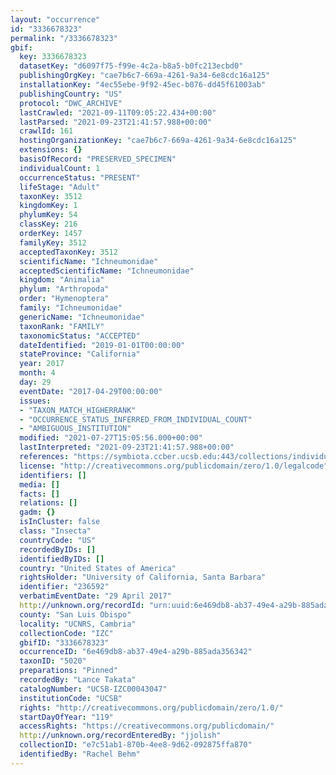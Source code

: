 ```yaml
---
layout: "occurrence"
id: "3336678323"
permalink: "/3336678323"
gbif:
  key: 3336678323
  datasetKey: "d6097f75-f99e-4c2a-b8a5-b0fc213ecbd0"
  publishingOrgKey: "cae7b6c7-669a-4261-9a34-6e8cdc16a125"
  installationKey: "4ec55ebe-9f92-45ec-b076-dd45f61003ab"
  publishingCountry: "US"
  protocol: "DWC_ARCHIVE"
  lastCrawled: "2021-09-11T09:05:22.434+00:00"
  lastParsed: "2021-09-23T21:41:57.988+00:00"
  crawlId: 161
  hostingOrganizationKey: "cae7b6c7-669a-4261-9a34-6e8cdc16a125"
  extensions: {}
  basisOfRecord: "PRESERVED_SPECIMEN"
  individualCount: 1
  occurrenceStatus: "PRESENT"
  lifeStage: "Adult"
  taxonKey: 3512
  kingdomKey: 1
  phylumKey: 54
  classKey: 216
  orderKey: 1457
  familyKey: 3512
  acceptedTaxonKey: 3512
  scientificName: "Ichneumonidae"
  acceptedScientificName: "Ichneumonidae"
  kingdom: "Animalia"
  phylum: "Arthropoda"
  order: "Hymenoptera"
  family: "Ichneumonidae"
  genericName: "Ichneumonidae"
  taxonRank: "FAMILY"
  taxonomicStatus: "ACCEPTED"
  dateIdentified: "2019-01-01T00:00:00"
  stateProvince: "California"
  year: 2017
  month: 4
  day: 29
  eventDate: "2017-04-29T00:00:00"
  issues:
  - "TAXON_MATCH_HIGHERRANK"
  - "OCCURRENCE_STATUS_INFERRED_FROM_INDIVIDUAL_COUNT"
  - "AMBIGUOUS_INSTITUTION"
  modified: "2021-07-27T15:05:56.000+00:00"
  lastInterpreted: "2021-09-23T21:41:57.988+00:00"
  references: "https://symbiota.ccber.ucsb.edu:443/collections/individual/index.php?occid=236592"
  license: "http://creativecommons.org/publicdomain/zero/1.0/legalcode"
  identifiers: []
  media: []
  facts: []
  relations: []
  gadm: {}
  isInCluster: false
  class: "Insecta"
  countryCode: "US"
  recordedByIDs: []
  identifiedByIDs: []
  country: "United States of America"
  rightsHolder: "University of California, Santa Barbara"
  identifier: "236592"
  verbatimEventDate: "29 April 2017"
  http://unknown.org/recordId: "urn:uuid:6e469db8-ab37-49e4-a29b-885ada356342"
  county: "San Luis Obispo"
  locality: "UCNRS, Cambria"
  collectionCode: "IZC"
  gbifID: "3336678323"
  occurrenceID: "6e469db8-ab37-49e4-a29b-885ada356342"
  taxonID: "5020"
  preparations: "Pinned"
  recordedBy: "Lance Takata"
  catalogNumber: "UCSB-IZC00043047"
  institutionCode: "UCSB"
  rights: "http://creativecommons.org/publicdomain/zero/1.0/"
  startDayOfYear: "119"
  accessRights: "https://creativecommons.org/publicdomain/"
  http://unknown.org/recordEnteredBy: "jjolish"
  collectionID: "e7c51ab1-870b-4ee8-9d62-092875ffa870"
  identifiedBy: "Rachel Behm"
---
```

